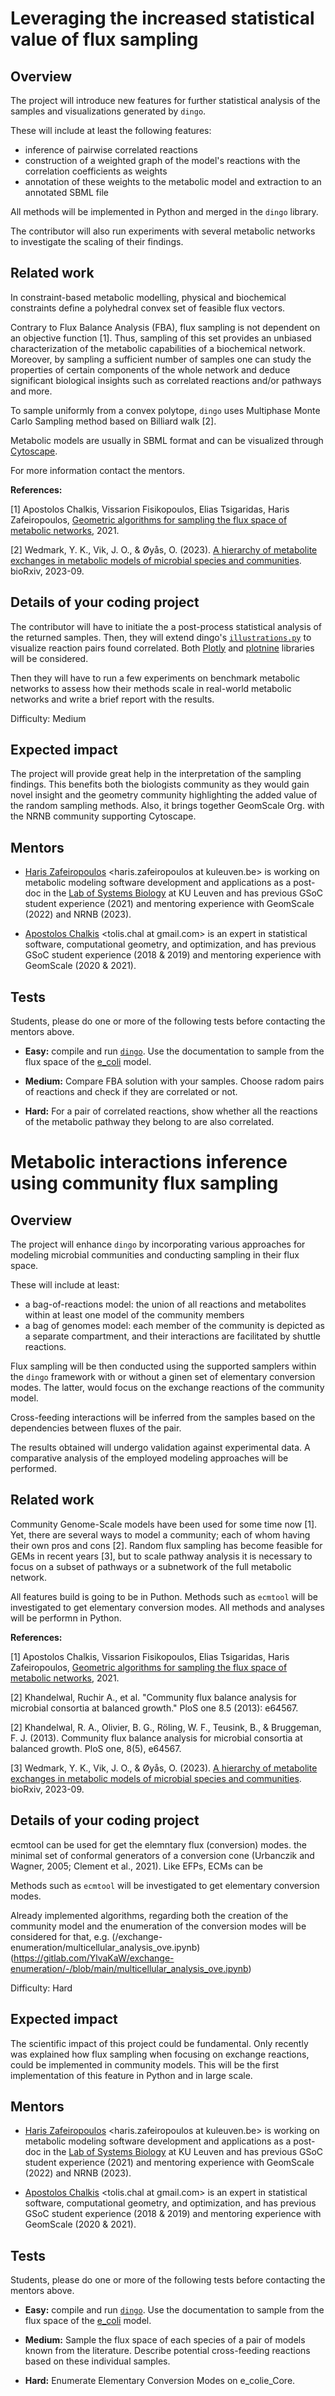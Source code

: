 <!--  Bio-projects for GSoC2024  -->

# Leveraging the increased statistical value of flux sampling

## Overview

The project will introduce new features for further statistical analysis of the samples and visualizations generated by `dingo`.

These will include at least the following features: 
- inference of pairwise correlated reactions
- construction of a weighted graph of the model's reactions with the correlation coefficients as weights
- annotation of these weights to the metabolic model and extraction to an annotated SBML file


All methods will be implemented in Python and merged in the `dingo` library.

The contributor will also run experiments with several metabolic networks to investigate the scaling of their findings.


## Related work

In constraint-based metabolic modelling, physical and biochemical constraints define a polyhedral convex set of feasible flux vectors. 

Contrary to Flux Balance Analysis (FBA), flux sampling is not dependent on an objective function [1]. 
Thus, sampling of this set provides an unbiased characterization of the metabolic capabilities of a biochemical network. 
Moreover, by sampling a sufficient number of samples one can study the properties of certain components of the whole network and deduce significant biological insights such as correlated reactions and/or pathways and more.

To sample uniformly from a convex polytope, `dingo` uses Multiphase Monte Carlo Sampling method based on Billiard walk [2].

Metabolic models are usually in SBML format and can be visualized through [Cytoscape](https://cytoscape.org).

For more information contact the mentors.


**References:**

[1] Apostolos Chalkis, Vissarion Fisikopoulos, Elias Tsigaridas, Haris Zafeiropoulos, [Geometric algorithms for sampling the flux space of metabolic networks](https://drops.dagstuhl.de/storage/00lipics/lipics-vol189-socg2021/LIPIcs.SoCG.2021.21/LIPIcs.SoCG.2021.21.pdf), 2021. 

[2] Wedmark, Y. K., Vik, J. O., & Øyås, O. (2023). [A hierarchy of metabolite exchanges in metabolic models of microbial species and communities](https://doi.org/10.1101/2023.09.05.556413). bioRxiv, 2023-09.


## Details of your coding project

The contributor will have to initiate the a post-process statistical analysis of the returned samples.
Then, they will extend dingo's [`illustrations.py`](https://github.com/GeomScale/dingo/blob/develop/dingo/illustrations.py) to visualize reaction pairs found correlated.
Both [Plotly](https://plotly.com) and [plotnine](https://plotnine.readthedocs.io/en/v0.12.4/index.html) libraries will be considered. 

Then they will have to run a few experiments on benchmark metabolic networks to assess how their methods scale in real-world metabolic networks and write a brief report with the results.

Difficulty: Medium


## Expected impact

The project will provide great help in the interpretation of the sampling findings. 
This benefits both the biologists community as they would gain novel insight and the geometry community highlighting the added value of the random sampling methods.
Also, it brings together GeomScale Org. with the NRNB community supporting Cytoscape.


## Mentors

- [Haris Zafeiropoulos](https://hariszaf.github.io) <haris.zafeiropoulos at kuleuven.be> is working on metabolic modeling software development and applications as a post-doc in the [Lab of Systems Biology](http://msysbiology.com) at KU Leuven and has previous GSoC student experience (2021) and mentoring experience with GeomScale (2022) and NRNB (2023).


- [Apostolos Chalkis](https://tolischal.github.io) <tolis.chal at gmail.com> is an expert in statistical software, computational geometry, and optimization, and has previous GSoC student experience (2018 & 2019) and mentoring experience with GeomScale (2020 & 2021).


## Tests

Students, please do one or more of the following tests before contacting the mentors above.

- **Easy:** compile and run [`dingo`](https://github.com/GeomScale/dingo). Use the documentation to sample from the flux space of the [e_coli](https://github.com/GeomScale/dingo/tree/develop/ext_data) model.

- **Medium:** Compare FBA solution with your samples. Choose radom pairs of reactions and check if they are correlated or not.

- **Hard:** For a pair of correlated reactions, show whether all the reactions of the metabolic pathway they belong to are also correlated. 



<!-- ======================================================= -->




# Metabolic interactions inference using community flux sampling

## Overview
 
The project will enhance `dingo` by incorporating various approaches for modeling microbial communities and conducting sampling in their flux space.

These will include at least: 
- a bag-of-reactions model: the union of all reactions and metabolites within at least one model of the community members 
- a bag of genomes model: each member of the community is depicted as a separate compartment, and their interactions are facilitated by shuttle reactions.


Flux sampling will be then conducted using the supported samplers within the `dingo` framework with or without a 
ginen set of elementary conversion modes.
The latter, would focus on the exchange reactions of the community model.

Cross-feeding interactions will be inferred from the samples based on the 
dependencies between fluxes of the pair.

The results obtained will undergo validation against experimental data. 
A comparative analysis of the employed modeling approaches will be performed.


## Related work

Community Genome-Scale models have been used for some time now [1].
Yet, there are several ways to model a community; each of whom having their own pros and cons [2]. 
Random flux sampling has become feasible for GEMs in recent years [3], but to scale pathway analysis it is necessary to focus on a subset of pathways or a subnetwork of the full metabolic network.

All features build is going to be in Puthon.
Methods such as `ecmtool` will be investigated to get elementary conversion modes.
All methods and analyses will be performn in Python.



**References:**


[1] Apostolos Chalkis, Vissarion Fisikopoulos, Elias Tsigaridas, Haris Zafeiropoulos, [Geometric algorithms for sampling the flux space of metabolic networks](https://drops.dagstuhl.de/storage/00lipics/lipics-vol189-socg2021/LIPIcs.SoCG.2021.21/LIPIcs.SoCG.2021.21.pdf), 2021. 


[2] Khandelwal, Ruchir A., et al. "Community flux balance analysis for microbial consortia at balanced growth." PloS one 8.5 (2013): e64567.


[2] Khandelwal, R. A., Olivier, B. G., Röling, W. F., Teusink, B., & Bruggeman, F. J. (2013). Community flux balance analysis for microbial consortia at balanced growth. PloS one, 8(5), e64567.






[3] Wedmark, Y. K., Vik, J. O., & Øyås, O. (2023). [A hierarchy of metabolite exchanges in metabolic models of microbial species and communities](https://doi.org/10.1101/2023.09.05.556413). bioRxiv, 2023-09.


<!-- https://doi.org/10.1016/j.csbj.2020.12.003
http://dx.doi.org/10.1098/rsif.2016.0627
cFBA: https://doi.org/10.1371/journal.pone.0064567  -->

<!-- Implementations -->
<!-- https://github.com/manuelgloeckler/ncmw/blob/main/ncmw/community/community_models.py -->
<!-- https://github.com/micom-dev/micom/blob/main/micom/community.py 
Sampling on EFM: https://gitlab.com/YlvaKaW/exchange-enumeration/-/blob/main/multicellular_analysis_ove.ipynb -->


<!-- [2] https://github.com/micom-dev/micom/blob/main/micom/community.py 
Sampling on EFM: https://gitlab.com/YlvaKaW/exchange-enumeration/-/blob/main/multicellular_analysis_ove.ipynb -->




## Details of your coding project

ecmtool can be used for get the elemntary flux (conversion) modes. 
the minimal set of conformal generators of a conversion cone (Urbanczik and Wagner, 2005; Clement et al., 2021). Like EFPs, ECMs can be

Methods such as `ecmtool` will be investigated to get elementary conversion modes.


Already implemented algorithms, regarding both the creation of the community model and the enumeration of the conversion modes will be considered for that, 
e.g. (/exchange-enumeration/multicellular_analysis_ove.ipynb)(https://gitlab.com/YlvaKaW/exchange-enumeration/-/blob/main/multicellular_analysis_ove.ipynb)



Difficulty: Hard



## Expected impact

The scientific impact of this project could be fundamental.
Only recently was explained how flux sampling when focusing on exchange reactions, could be implemented in community models.
This will be the first implementation of this feature in Python and in large scale.


## Mentors

- [Haris Zafeiropoulos](https://hariszaf.github.io) <haris.zafeiropoulos at kuleuven.be> is working on metabolic modeling software development and applications as a post-doc in the [Lab of Systems Biology](http://msysbiology.com) at KU Leuven and has previous GSoC student experience (2021) and mentoring experience with GeomScale (2022) and NRNB (2023).


- [Apostolos Chalkis](https://tolischal.github.io) <tolis.chal at gmail.com> is an expert in statistical software, computational geometry, and optimization, and has previous GSoC student experience (2018 & 2019) and mentoring experience with GeomScale (2020 & 2021).


## Tests

Students, please do one or more of the following tests before contacting the mentors above.

- **Easy:** compile and run [`dingo`](https://github.com/GeomScale/dingo). Use the documentation to sample from the flux space of the [e_coli](https://github.com/GeomScale/dingo/tree/develop/ext_data) model.

- **Medium:** Sample the flux space of each species of a pair of models known from the literature. Describe potential cross-feeding reactions based on these individual samples. 

- **Hard:** Enumerate Elementary Conversion Modes on e_colie_Core. 


